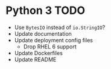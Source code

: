 # Python 3 TODO

* Use `BytesIO` instead of `io.StringIO`?
* Update documentation
* Update deployment config files
  * Drop RHEL 6 support
* Update Dockerfiles
* Update README

